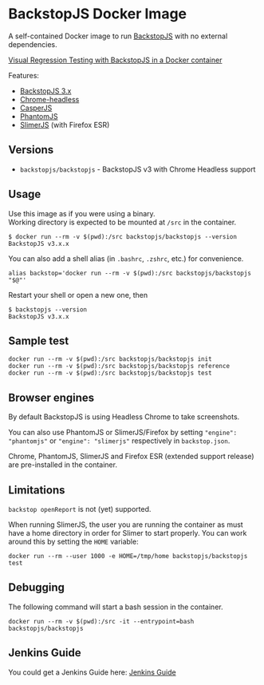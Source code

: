 # BackstopJS Docker Image

A self-contained Docker image to run [BackstopJS](https://github.com/garris/BackstopJS) with no external dependencies.

[Visual Regression Testing with BackstopJS in a Docker container](https://blog.docksal.io/visual-regression-testing-with-backstopjs-in-a-docker-container-dfd1b9ae8582)

Features:

- [BackstopJS 3.x](https://github.com/garris/BackstopJS)
- [Chrome-headless](https://www.google.com/chrome/browser/canary.html)
- [CasperJS](http://casperjs.org/)
- [PhantomJS](http://phantomjs.org/)
- [SlimerJS](https://slimerjs.org/) (with Firefox ESR)


## Versions

- `backstopjs/backstopjs` - BackstopJS v3 with Chrome Headless support


## Usage

Use this image as if you were using a binary.  
Working directory is expected to be mounted at `/src` in the container.

```
$ docker run --rm -v $(pwd):/src backstopjs/backstopjs --version
BackstopJS v3.x.x
```

You can also add a shell alias (in `.bashrc`, `.zshrc`, etc.) for convenience.

```
alias backstop='docker run --rm -v $(pwd):/src backstopjs/backstopjs "$@"'
```

Restart your shell or open a new one, then

```
$ backstopjs --version
BackstopJS v3.x.x
```


## Sample test

```
docker run --rm -v $(pwd):/src backstopjs/backstopjs init
docker run --rm -v $(pwd):/src backstopjs/backstopjs reference
docker run --rm -v $(pwd):/src backstopjs/backstopjs test
```


## Browser engines

By default BackstopJS is using Headless Chrome to take screenshots.

You can also use PhantomJS or SlimerJS/Firefox by setting `"engine": "phantomjs"` or `"engine": "slimerjs"` respectively 
in `backstop.json`.

Chrome, PhantomJS, SlimerJS and Firefox ESR (extended support release) are pre-installed in the container.


## Limitations

`backstop openReport` is not (yet) supported.

When running SlimerJS, the user you are running the container as must have a home directory in order for Slimer 
to start properly. You can work around this by setting the `HOME` variable:

```
docker run --rm --user 1000 -e HOME=/tmp/home backstopjs/backstopjs test
```


## Debugging

The following command will start a bash session in the container.

```
docker run --rm -v $(pwd):/src -it --entrypoint=bash backstopjs/backstopjs
```


## Jenkins Guide
You could get a Jenkins Guide here: [Jenkins Guide](examples/Jenkins)
